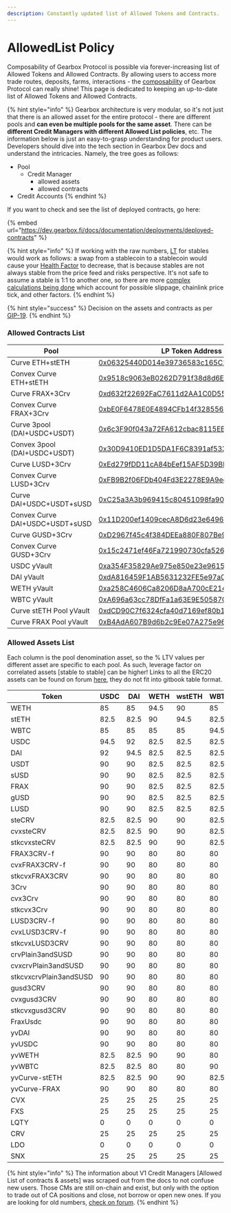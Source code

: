```yaml
---
description: Constantly updated list of Allowed Tokens and Contracts.
---
```


# AllowedList Policy

Composability of Gearbox Protocol is possible via forever-increasing list of Allowed Tokens and Allowed Contracts. By allowing users to access more trade routes, deposits, farms, interactions - the [composability](../../leverage-2.0-is-composable.md) of Gearbox Protocol can really shine! This page is dedicated to keeping an up-to-date list of Allowed Tokens and Allowed Contracts.

{% hint style="info" %}
Gearbox architecture is very modular, so it's not just that there is an allowed asset for the entire protocol - there are different pools and **can even be multiple pools for the same asset**. There can be **different Credit Managers with different Allowed List policies**, etc. The information below is just an easy-to-grasp understanding for product users. Developers should dive into the tech section in Gearbox Dev docs and understand the intricacies. Namely, the tree goes as follows:

* Pool
  * Credit Manager
    * allowed assets
    * allowed contracts
* Credit Accounts
{% endhint %}

If you want to check and see the list of deployed contracts, go here:

{% embed url="https://dev.gearbox.fi/docs/documentation/deployments/deployed-contracts" %}

{% hint style="info" %}
If working with the raw numbers, [LT](../liquidations/#liquidation-threshold) for stables would work as follows: a swap from a stablecoin to a stablecoin would cause your [Health Factor](../../traders-and-farmers/credit-account-dashboard-overview/kak-ne-byt-rekt.md#what-i-can-do-if-my-health-factor-is-close-to-1-to-keep-my-credit-account-alive) to decrease, that is because stables are not always stable from the price feed and risks perspective. It's not safe to assume a stable is 1:1 to another one, so there are more [complex calculations being done](../liquidations/#threshold-weighted-value) which account for possible slippage, chainlink price tick, and other factors.
{% endhint %}

{% hint style="success" %}
Decision on the assets and contracts as per [GIP-19](https://gov.gearbox.fi/t/gip-19-v2-discussion-pools-assets-and-allowedlist-policy-for-v2/1438).
{% endhint %}

### Allowed Contracts List

| Pool                            | LP Token Address                                                                                                      |
| ------------------------------- | --------------------------------------------------------------------------------------------------------------------- |
| Curve ETH+stETH                 | [0x06325440D014e39736583c165C2963BA99fAf14E](https://etherscan.io/address/0x06325440D014e39736583c165C2963BA99fAf14E) |
| Convex Curve ETH+stETH          | [0x9518c9063eB0262D791f38d8d6Eb0aca33c63ed0](https://etherscan.io/address/0x9518c9063eB0262D791f38d8d6Eb0aca33c63ed0) |
| Curve FRAX+3Crv                 | [0xd632f22692FaC7611d2AA1C0D552930D43CAEd3B](https://etherscan.io/address/0xd632f22692FaC7611d2AA1C0D552930D43CAEd3B) |
| Convex Curve FRAX+3Crv          | [0xbE0F6478E0E4894CFb14f32855603A083A57c7dA](https://etherscan.io/address/0xbE0F6478E0E4894CFb14f32855603A083A57c7dA) |
| Curve 3pool (DAI+USDC+USDT)     | [0x6c3F90f043a72FA612cbac8115EE7e52BDe6E490](https://etherscan.io/address/0x6c3F90f043a72FA612cbac8115EE7e52BDe6E490) |
| Convex 3pool (DAI+USDC+USDT)    | [0x30D9410ED1D5DA1F6C8391af5338C93ab8d4035C](https://etherscan.io/address/0x30D9410ED1D5DA1F6C8391af5338C93ab8d4035C) |
| Curve LUSD+3Crv                 | [0xEd279fDD11cA84bEef15AF5D39BB4d4bEE23F0cA](https://etherscan.io/address/0xEd279fDD11cA84bEef15AF5D39BB4d4bEE23F0cA) |
| Convex Curve LUSD+3Crv          | [0xFB9B2f06FDb404Fd3E2278E9A9edc8f252F273d0](https://etherscan.io/address/0xFB9B2f06FDb404Fd3E2278E9A9edc8f252F273d0) |
| Curve DAI+USDC+USDT+sUSD        | [0xC25a3A3b969415c80451098fa907EC722572917F](https://etherscan.io/address/0xC25a3A3b969415c80451098fa907EC722572917F) |
| Convex Curve DAI+USDC+USDT+sUSD | [0x11D200ef1409cecA8D6d23e6496550f707772F11](https://etherscan.io/address/0x11D200ef1409cecA8D6d23e6496550f707772F11) |
| Curve GUSD+3Crv                 | [0xD2967f45c4f384DEEa880F807Be904762a3DeA07](https://etherscan.io/address/0xD2967f45c4f384DEEa880F807Be904762a3DeA07) |
| Convex Curve GUSD+3Crv          | [0x15c2471ef46Fa721990730cfa526BcFb45574576](https://etherscan.io/address/0x15c2471ef46Fa721990730cfa526BcFb45574576) |
| USDC yVault                     | [0xa354F35829Ae975e850e23e9615b11Da1B3dC4DE](https://etherscan.io/address/0xa354F35829Ae975e850e23e9615b11Da1B3dC4DE) |
| DAI yVault                      | [0xdA816459F1AB5631232FE5e97a05BBBb94970c95](https://etherscan.io/address/0xdA816459F1AB5631232FE5e97a05BBBb94970c95) |
| WETH yVault                     | [0xa258C4606Ca8206D8aA700cE2143D7db854D168c](https://etherscan.io/address/0xa258C4606Ca8206D8aA700cE2143D7db854D168c) |
| WBTC yVault                     | [0xA696a63cc78DfFa1a63E9E50587C197387FF6C7E](https://etherscan.io/address/0xA696a63cc78DfFa1a63E9E50587C197387FF6C7E) |
| Curve stETH Pool yVault         | [0xdCD90C7f6324cfa40d7169ef80b12031770B4325](https://etherscan.io/address/0xdCD90C7f6324cfa40d7169ef80b12031770B4325) |
| Curve FRAX Pool yVault          | [0xB4AdA607B9d6b2c9Ee07A275e9616B84AC560139](https://etherscan.io/address/0xB4AdA607B9d6b2c9Ee07A275e9616B84AC560139) |

### Allowed Assets List

Each column is the pool denomination asset, so the % LTV values per different asset are specific to each pool. As such, leverage factor on correlated assets \[stable to stable] can be higher! Links to all the ERC20 assets can be found on forum [here](https://gov.gearbox.fi/t/gip-19-v2-discussion-pools-assets-and-allowedlist-policy-for-v2/1438), they do not fit into gitbook table format.

| Token                  | USDC | DAI  | WETH | wstETH | WBTC |
| ---------------------- | ---- | ---- | ---- | ------ | ---- |
| WETH                   | 85   | 85   | 94.5 | 90     | 85   |
| stETH                  | 82.5 | 82.5 | 90   | 94.5   | 82.5 |
| WBTC                   | 85   | 85   | 85   | 85     | 94.5 |
| USDC                   | 94.5 | 92   | 82.5 | 82.5   | 82.5 |
| DAI                    | 92   | 94.5 | 82.5 | 82.5   | 82.5 |
| USDT                   | 90   | 90   | 82.5 | 82.5   | 82.5 |
| sUSD                   | 90   | 90   | 82.5 | 82.5   | 82.5 |
| FRAX                   | 90   | 90   | 82.5 | 82.5   | 82.5 |
| gUSD                   | 90   | 90   | 82.5 | 82.5   | 82.5 |
| LUSD                   | 90   | 90   | 82.5 | 82.5   | 82.5 |
| steCRV                 | 82.5 | 82.5 | 90   | 90     | 82.5 |
| cvxsteCRV              | 82.5 | 82.5 | 90   | 90     | 82.5 |
| stkcvxsteCRV           | 82.5 | 82.5 | 90   | 90     | 82.5 |
| FRAX3CRV-f             | 90   | 90   | 80   | 80     | 80   |
| cvxFRAX3CRV-f          | 90   | 90   | 80   | 80     | 80   |
| stkcvxFRAX3CRV         | 90   | 90   | 80   | 80     | 80   |
| 3Crv                   | 90   | 90   | 80   | 80     | 80   |
| cvx3Crv                | 90   | 90   | 80   | 80     | 80   |
| stkcvx3Crv             | 90   | 90   | 80   | 80     | 80   |
| LUSD3CRV-f             | 90   | 90   | 80   | 80     | 80   |
| cvxLUSD3CRV-f          | 90   | 90   | 80   | 80     | 80   |
| stkcvxLUSD3CRV         | 90   | 90   | 80   | 80     | 80   |
| crvPlain3andSUSD       | 90   | 90   | 80   | 80     | 80   |
| cvxcrvPlain3andSUSD    | 90   | 90   | 80   | 80     | 80   |
| stkcvxcrvPlain3andSUSD | 90   | 90   | 80   | 80     | 80   |
| gusd3CRV               | 90   | 90   | 80   | 80     | 80   |
| cvxgusd3CRV            | 90   | 90   | 80   | 80     | 80   |
| stkcvxgusd3CRV         | 90   | 90   | 80   | 80     | 80   |
| FraxUsdc               | 90   | 90   | 80   | 80     | 80   |
| yvDAI                  | 90   | 90   | 80   | 80     | 80   |
| yvUSDC                 | 90   | 90   | 80   | 80     | 80   |
| yvWETH                 | 82.5 | 82.5 | 90   | 90     | 80   |
| yvWBTC                 | 82.5 | 82.5 | 80   | 80     | 90   |
| yvCurve-stETH          | 82.5 | 82.5 | 90   | 90     | 82.5 |
| yvCurve-FRAX           | 90   | 90   | 80   | 80     | 80   |
| CVX                    | 25   | 25   | 25   | 25     | 25   |
| FXS                    | 25   | 25   | 25   | 25     | 25   |
| LQTY                   | 0    | 0    | 0    | 0      | 0    |
| CRV                    | 25   | 25   | 25   | 25     | 25   |
| LDO                    | 0    | 0    | 0    | 0      | 0    |
| SNX                    | 25   | 25   | 25   | 25     | 25   |

{% hint style="info" %}
The information about V1 Credit Managers \[Allowed List of contracts & assets] was scraped out from the docs to not confuse new users. Those CMs are still on-chain and exist, but only with the option to trade out of CA positions and close, not borrow or open new ones. If you are looking for old numbers, [check on forum](https://gov.gearbox.fi/t/pre-gip-2-3-start-gearbox-allowed-tokens-and-protocols/152/37).
{% endhint %}
